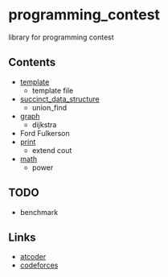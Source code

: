 # programming_contest
library for programming contest

## Contents
 - [template](template/)
	- template file
 - [succinct_data_structure](succinct_data_structure/)
	- union_find
 - [graph](graph/)
 	- dijkstra
  - Ford Fulkerson
 - [print](print/)
 	- extend cout
 - [math](math/)
 	- power

## TODO
 - benchmark

## Links
 - [atcoder](https://beta.atcoder.jp/users/fumiphys)
 - [codeforces](http://codeforces.com/profile/fumiphys)
